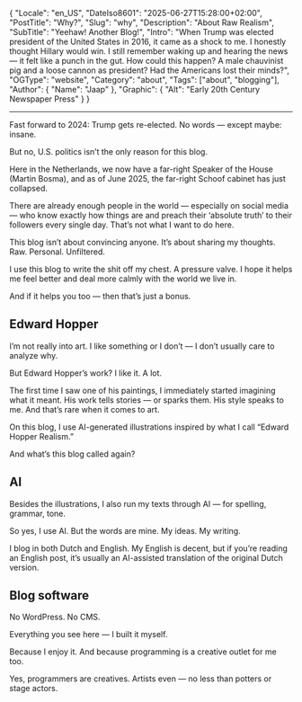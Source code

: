 ﻿{
  "Locale": "en_US",
  "DateIso8601": "2025-06-27T15:28:00+02:00",
  "PostTitle": "Why?",
  "Slug": "why",
  "Description": "About Raw Realism",
  "SubTitle": "Yeehaw! Another Blog!",
  "Intro": "When Trump was elected president of the United States in 2016, it came as a shock to me. I honestly thought Hillary would win. I still remember waking up and hearing the news — it felt like a punch in the gut. How could this happen? A male chauvinist pig and a loose cannon as president? Had the Americans lost their minds?",
  "OGType": "website",
  "Category": "about",
  "Tags": ["about", "blogging"],
  "Author": {
    "Name": "Jaap"
  },
  "Graphic": {
    "Alt": "Early 20th Century Newspaper Press"
  }
}

---

Fast forward to 2024: Trump gets re-elected. No words — except maybe: insane.

But no, U.S. politics isn’t the only reason for this blog.

Here in the Netherlands, we now have a far-right Speaker of the House (Martin Bosma), and as of June 2025, the far-right Schoof cabinet has just collapsed.

There are already enough people in the world — especially on social media — who know exactly how things are and preach their ‘absolute truth’ to their followers every single day. That’s not what I want to do here.

This blog isn’t about convincing anyone. It’s about sharing my thoughts. Raw. Personal. Unfiltered.

I use this blog to write the shit off my chest. A pressure valve. I hope it helps me feel better and deal more calmly with the world we live in.

And if it helps you too — then that’s just a bonus.

## Edward Hopper

I’m not really into art. I like something or I don’t — I don’t usually care to analyze why.

But Edward Hopper’s work? I like it. A lot.

The first time I saw one of his paintings, I immediately started imagining what it meant. His work tells stories — or sparks them. His style speaks to me. And that’s rare when it comes to art.

On this blog, I use AI-generated illustrations inspired by what I call “Edward Hopper Realism.”

And what’s this blog called again?

## AI

Besides the illustrations, I also run my texts through AI — for spelling, grammar, tone.

So yes, I use AI. But the words are mine. My ideas. My writing.

I blog in both Dutch and English. My English is decent, but if you’re reading an English post, it’s usually an AI-assisted translation of the original Dutch version.

## Blog software

No WordPress. No CMS.

Everything you see here — I built it myself.

Because I enjoy it. And because programming is a creative outlet for me too.

Yes, programmers are creatives. Artists even — no less than potters or stage actors.

